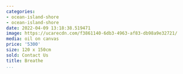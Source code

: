 ```yaml
---
categories:
- ocean-island-shore
- ocean-island-shore
date: 2022-04-09 13:18:38.519471
image: https://ucarecdn.com/f3861140-6db3-4963-af83-db98a9e32721/
media: oil on canvas
price: '5300'
size: 120 x 150cm
sold: Contact Us
title: Breathe
...
```

